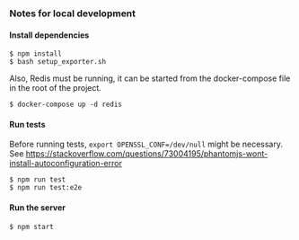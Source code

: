 ### Notes for local development

#### Install dependencies

    $ npm install
    $ bash setup_exporter.sh

Also, Redis must be running, it can be started from the docker-compose file in the root of the project.
    
    $ docker-compose up -d redis

#### Run tests

Before running tests, `export OPENSSL_CONF=/dev/null` might be necessary.
See https://stackoverflow.com/questions/73004195/phantomjs-wont-install-autoconfiguration-error

    $ npm run test
    $ npm run test:e2e

#### Run the server

    $ npm start
